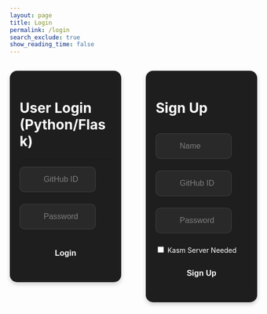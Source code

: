 ```yaml
---
layout: page
title: Login
permalink: /login
search_exclude: true
show_reading_time: false
---
```



<style>
    .submit-button {
        width: 100%;
        padding: 1rem;
        color: black;
        border: none;
        border-radius: 10px;
        font-size: 1rem;
        font-weight: 600;
        cursor: pointer;
        transition: all 0.3s ease;
        position: relative;
        padding: 1rem;
    }

    .login-container {
        display: flex; /* Use flexbox for side-by-side layout */
        justify-content: space-between; /* Add space between the cards */
        align-items: flex-start; /* Align items to the top */
        gap: 20px; /* Add spacing between the cards */
        flex-wrap: nowrap; /* Prevent wrapping of the cards */
    }

    .login-card, .signup-card {
        flex: 1 1 calc(50% - 20px); /* Take up 50% of the container width minus the gap */
        max-width: 45%; /* Ensure the cards don't exceed 45% of the container width */
        box-sizing: border-box; /* Include padding and border in width calculation */
        background: #1e1e1e; /* Background color for the cards */
        border-radius: 15px; /* Rounded corners */
        box-shadow: 0 4px 8px rgba(0, 0, 0, 0.2); /* Subtle shadow for the cards */
        padding: 20px; /* Add padding inside the cards */
        color: white; /* Text color */
        overflow: hidden; /* Prevent scrollbars */
    }

    .login-card h1 {
        margin-bottom: 20px;
    }

    .signup-card h1 {
        margin-bottom: 20px;
    }

    .form-group {
        position: relative;
        margin-bottom: 1.5rem;
    }

    .form-group ion-icon {
        position: absolute;
        top: 50%;
        left: 10px;
        transform: translateY(-50%);
        font-size: 1.5rem;
        color: rgba(255, 255, 255, 0.4);
        pointer-events: none;
    }

    .form-input {
        width: calc(100% - 2rem); /* Ensure the input fits within the card's padding */
        padding: 1rem 1rem 1rem 3rem; /* Add left padding to make room for the icon */
        background: rgba(255, 255, 255, 0.05);
        border: 1px solid rgba(255, 255, 255, 0.1);
        border-radius: 10px;
        font-size: 1rem;
        color: white;
        transition: all 0.3s ease;
        box-sizing: border-box; /* Include padding and border in width calculation */
    }

    .form-input::placeholder {
        color: rgba(255, 255, 255, 0.4);
    }

    .form-input:focus {
        outline: none;
        border-color: rgba(255, 255, 255, 0.3);
        background: rgba(255, 255, 255, 0.1);
        box-shadow: 0 0 0 4px rgba(255, 255, 255, 0.05);
    }

    .form-input:-webkit-autofill,
    .form-input:-webkit-autofill:hover,
    .form-input:-webkit-autofill:focus,
    .form-input:-webkit-autofill:active {
        -webkit-background-clip: text;
        -webkit-text-fill-color: #ffffff;
        transition: background-color 5000s ease-in-out 0s;
        box-shadow: inset 0 0 20px 20px #23232329;

    }

    .glowOnHover {
        //this makes it actually glow
        border: none;
        outline: none;
        color: #fff;
        background: #1e1e1e;
        cursor: pointer;
        position: relative;
        z-index: 0;
        border-radius: 10px;
    }

    .glowOnHover:before {
        content: '';
        background: linear-gradient(45deg, #ff0000, #ff7300, #fffb00, #48ff00, #00ffd5, #002bff, #7a00ff, #ff00c8, #ff0000);
        position: absolute;
        top: -2px;
        left: -2px;
        background-size: 400%;
        z-index: -1;
        filter: blur(5px);
        width: calc(100% + 4px);
        height: calc(100% + 4px);
        animation: glowing 20s linear infinite;
        opacity: 0;
        transition: opacity .3s ease-in-out;
        border-radius: 10px;
    }

    .glowOnHover:hover:before {
        opacity: 1;
    }

    .glowOnHover:after {
        z-index: -1;
        content: '';
        position: absolute;
        width: 100%;
        height: 100%;
        background: #1e1e1e;
        left: 0;
        top: 0;
        border-radius: 10px;
    }

    @keyframes glowing {
        0% {
            background-position: 0 0;
        }

        50% {
            background-position: 400% 0;
        }

        100% {
            background-position: 0 0;
        }
    }
</style>
<br>
<div class="login-container">
    <!-- Python Login Form -->
    <div class="login-card">
        <h1 id="pythonTitle">User Login (Python/Flask)</h1>
        <hr>
        <form id="pythonForm" onsubmit="loginBoth(); return false;">
            <div class="form-group">
                <input type="text" class="form-input" id="uid" placeholder="GitHub ID" required>
                <ion-icon name="id-card-outline"></ion-icon>
            </div>
            <div class="form-group">
                <ion-icon name="lock-closed-outline"></ion-icon>
                <input type="password" class="form-input" id="password" placeholder="Password" required>
            </div>
            <p>
                <button type="submit" class="glowOnHover submit-button">Login</button>
            </p>
            <p id="message" style="color: red;"></p>
        </form>
    </div>
    <div class="signup-card">
        <h1 id="signupTitle">Sign Up</h1>
        <hr>
        <form id="signupForm" onsubmit="signup(); return false;">
            <div class="form-group">
                <ion-icon name="person-outline"></ion-icon>
                <input type="text" class="form-input" id="name" placeholder="Name" required>
            </div>
            <div class="form-group">
                <input type="text" class="form-input" id="signupUid" placeholder="GitHub ID" required>
                <ion-icon name="id-card-outline"></ion-icon>
            </div>
            <div class="form-group">
                <ion-icon name="lock-closed-outline"></ion-icon>
                <input type="password" class="form-input" id="signupPassword" placeholder="Password" required>
            </div>
            <p>
                <label>
                    <input type="checkbox" name="kasmNeeded" id="kasmNeeded">
                    Kasm Server Needed
                </label>
            </p>
            <p>
                <button type="submit" class="glowOnHover submit-button">Sign Up</button>
            </p>
            <p id="signupMessage" style="color: green;"></p>
        </form>
    </div>
</div>
<script type="module" src="https://unpkg.com/ionicons@7.1.0/dist/ionicons/ionicons.esm.js"></script>
<script nomodule src="https://unpkg.com/ionicons@7.1.0/dist/ionicons/ionicons.js"></script>
<script type="module">
    import { login, pythonURI, javaURI, fetchOptions } from '{{site.baseurl}}/assets/js/api/config.js';
    // Function to handle both Python and Java login simultaneously
    window.loginBoth = function () {
    javaLogin();  // Call Java login
    pythonLogin();
};
    // Function to handle Python login
    window.pythonLogin = function () {
        const options = {
            URL: `${pythonURI}/api/authenticate`,
            callback: pythonDatabase,
            message: "message",
            method: "POST",
            cache: "no-cache",
            body: {
                uid: document.getElementById("uid").value,
                password: document.getElementById("password").value,
            }
        };
        login(options);
    }
    // Function to handle Java login
    window.javaLogin = function () {
    const loginURL = `${javaURI}/authenticate`;
    const databaseURL = `${javaURI}/api/person/get`;
    const signupURL = `${javaURI}/api/person/create`;

    const userCredentials = JSON.stringify({
        uid: document.getElementById("uid").value,
        password: document.getElementById("password").value,
    });

    const loginOptions = {
        ...fetchOptions,
        method: "POST",
        body: userCredentials,
    };

    console.log("Attempting Java login...");

    fetch(loginURL, loginOptions)
        .then(response => {
            if (!response.ok) {
                throw new Error("Invalid login");
            }
            return response.json();
        })
        .then(data => {
            console.log("Login successful!", data);

            // Fetch database after login success using fetchOptions
            return fetch(databaseURL, fetchOptions);
        })
        .then(response => {
            if (!response.ok) {
                throw new Error(`Spring server response: ${response.status}`);
            }
            return response.json();
        })
        .then(data => {
            console.log("Java database response:", data);
        })
        .catch(error => {
            console.error("Login failed:", error.message);

            // If login fails, attempt account creation
            if (error.message === "Invalid login") {
                alert("Login for Spring failed. Creating a new Java account...");

                const signupData = JSON.stringify({
                    uid: document.getElementById("uid").value,
                    email: document.getElementById("uid").value + "@gmail.com",
                    dob: "11-01-2024", // Static date, can be modified
                    name: document.getElementById("uid").value,
                    password: document.getElementById("password").value,
                    kasmServerNeeded: false,
                });

                const signupOptions = {
                    ...fetchOptions,
                    method: "POST",
                    body: signupData,
                };

                fetch(signupURL, signupOptions)
                    .then(signupResponse => {
                        if (!signupResponse.ok) {
                            throw new Error("Account creation failed!");
                        }
                        return signupResponse.json();
                    })
                    .then(signupResult => {
                        console.log("Account creation successful!", signupResult);
                        alert("Account Creation Successful. Logging you into Flask/Spring!");

                        // Retry login after account creation
                        return fetch(loginURL, loginOptions);
                    })
                    .then(newLoginResponse => {
                        if (!newLoginResponse.ok) {
                            throw new Error("Login failed after account creation");
                        }
                        console.log("Login successful after account creation!");

                        // Fetch database after successful login
                        return fetch(databaseURL, fetchOptions);
                    })
                    .then(response => {
                        if (!response.ok) {
                            throw new Error(`Spring server response: ${response.status}`);
                        }
                        return response.json();
                    })
                    .then(data => {
                        console.log("Java database response:", data);
                    })
                    .catch(newLoginError => {
                        console.error("Error after account creation:", newLoginError.message);
                    });
            } else {
                console.log("Logged in!");
            }
        });
};

    // Function to fetch and display Python data
    function pythonDatabase() {
        const URL = `${pythonURI}/api/id`;
        fetch(URL, fetchOptions)
            .then(response => {
                if (!response.ok) {
                    throw new Error(`Flask server response: ${response.status}`);
                }
                return response.json();
            })
            .then(data => {
                window.location.href = '{{site.baseurl}}/profile';
            })
            .catch(error => {
                document.getElementById("message").textContent = `Error: ${error.message}`;
            });
    }

    window.signup = function () {
        const signupButton = document.querySelector(".signup-card button");
        // Disable the button and change its color
        signupButton.disabled = true;
        signupButton.style.backgroundColor = '#d3d3d3'; // Light gray to indicate disabled state
        const signupOptions = {
            URL: `${pythonURI}/api/user`,
            method: "POST",
            cache: "no-cache",
            body: {
                name: document.getElementById("name").value,
                uid: document.getElementById("signupUid").value,
                password: document.getElementById("signupPassword").value,
                kasm_server_needed: document.getElementById("kasmNeeded").checked,
            }
        };
        fetch(signupOptions.URL, {
            method: signupOptions.method,
            headers: {
                "Content-Type": "application/json"
            },
            body: JSON.stringify(signupOptions.body)
        })
            .then(response => {
                if (!response.ok) {
                    throw new Error(`Signup failed: ${response.status}`);
                }
                return response.json();
            })
            .then(data => {
                document.getElementById("signupMessage").textContent = "Signup successful!";
                // Optionally redirect to login page or handle as needed
                // window.location.href = '{{site.baseurl}}/profile';
            })
            .catch(error => {
                console.error("Signup Error:", error);
                document.getElementById("signupMessage").textContent = `Signup Error: ${error.message}`;
                // Re-enable the button if there is an error
                signupButton.disabled = false;
                signupButton.style.backgroundColor = ''; // Reset to default color
            });
    }

    function javaDatabase() {
        const URL = `${javaURI}/api/person/get`;
        fetch(URL, fetchOptions)
            .then(response => {
                if (!response.ok) {
                    throw new Error(`Spring server response: ${response.status}`);
                }
                return response.json();
            })
            .catch(error => {
                console.error("Java Database Error:", error);
            });
    }
</script>
